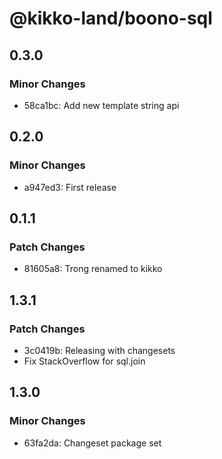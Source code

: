 # @kikko-land/boono-sql

## 0.3.0

### Minor Changes

- 58ca1bc: Add new template string api

## 0.2.0

### Minor Changes

- a947ed3: First release

## 0.1.1

### Patch Changes

- 81605a8: Trong renamed to kikko

## 1.3.1

### Patch Changes

- 3c0419b: Releasing with changesets
- Fix StackOverflow for sql.join

## 1.3.0

### Minor Changes

- 63fa2da: Changeset package set
